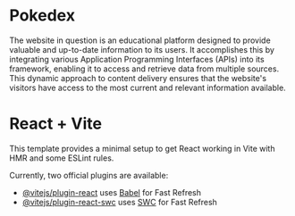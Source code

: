 # Pokedex

The website in question is an educational platform designed to provide valuable and up-to-date information to its users. It accomplishes this by integrating various Application Programming Interfaces (APIs) into its framework, enabling it to access and retrieve data from multiple sources. This dynamic approach to content delivery ensures that the website's visitors have access to the most current and relevant information available.

# React + Vite

This template provides a minimal setup to get React working in Vite with HMR and some ESLint rules.

Currently, two official plugins are available:

- [@vitejs/plugin-react](https://github.com/vitejs/vite-plugin-react/blob/main/packages/plugin-react/README.md) uses [Babel](https://babeljs.io/) for Fast Refresh
- [@vitejs/plugin-react-swc](https://github.com/vitejs/vite-plugin-react-swc) uses [SWC](https://swc.rs/) for Fast Refresh
